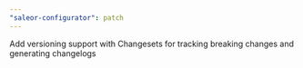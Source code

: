 ```yaml
---
"saleor-configurator": patch
---
```


Add versioning support with Changesets for tracking breaking changes and generating changelogs